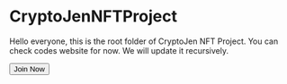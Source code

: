 # CryptoJenNFTProject

Hello everyone, this is the root folder of CryptoJen NFT Project. You can check codes website for now. We will update it recursively.


  <button class="btnDiscord" onclick="location.href='https://discord.gg/mrqAtQzftR';">Join Now</button>